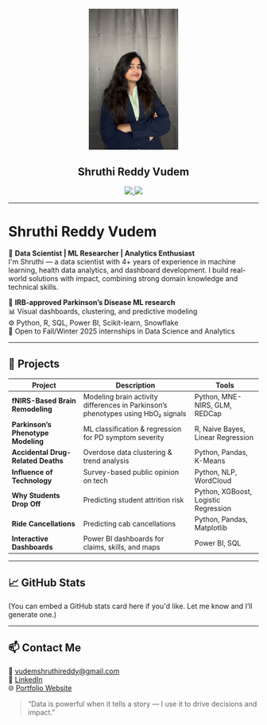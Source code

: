 <p align="center">
  <img src="profile.jpg" width="180" />
</p>

<h2 align="center">Shruthi Reddy Vudem</h2>

<p align="center">
  <a href="https://v0-open-vercel-app.vercel.app/" target="_blank">
    <img src="https://img.shields.io/badge/🌐-My%20Portfolio-blue?style=for-the-badge" />
  </a>
  <a href="https://www.linkedin.com/in/shruthireddyvudem/" target="_blank">
    <img src="https://img.shields.io/badge/🔗-LinkedIn-blueviolet?style=for-the-badge" />
  </a>
</p>

---

# Shruthi Reddy Vudem

💼 **Data Scientist | ML Researcher | Analytics Enthusiast**  
I'm Shruthi — a data scientist with 4+ years of experience in machine learning, health data analytics, and dashboard development. I build real-world solutions with impact, combining strong domain knowledge and technical skills.

🔬 **IRB-approved Parkinson’s Disease ML research**  
📊 Visual dashboards, clustering, and predictive modeling  
⚙️ Python, R, SQL, Power BI, Scikit-learn, Snowflake  
🔎 Open to Fall/Winter 2025 internships in Data Science and Analytics

---

## 🚀 Projects

| Project                           | Description                                                                 | Tools                                  |
|----------------------------------|-----------------------------------------------------------------------------|----------------------------------------|
| **fNIRS-Based Brain Remodeling** | Modeling brain activity differences in Parkinson’s phenotypes using HbO₂ signals | Python, MNE-NIRS, GLM, REDCap          |
| **Parkinson’s Phenotype Modeling** | ML classification & regression for PD symptom severity                    | R, Naive Bayes, Linear Regression       |
| **Accidental Drug-Related Deaths** | Overdose data clustering & trend analysis                                  | Python, Pandas, K-Means                 |
| **Influence of Technology**       | Survey-based public opinion on tech                                        | Python, NLP, WordCloud                  |
| **Why Students Drop Off**         | Predicting student attrition risk                                          | Python, XGBoost, Logistic Regression    |
| **Ride Cancellations**            | Predicting cab cancellations                                               | Python, Pandas, Matplotlib              |
| **Interactive Dashboards**        | Power BI dashboards for claims, skills, and maps                           | Power BI, SQL                           |

---

## 📈 GitHub Stats  
(You can embed a GitHub stats card here if you'd like. Let me know and I’ll generate one.)

---

## 📫 Contact Me  
📧 vudemshruthireddy@gmail.com  
🔗 [LinkedIn](https://www.linkedin.com/in/shruthi-reddy-vudem1410)  
🌐 [Portfolio Website](https://yourwebsite.com)  

> “Data is powerful when it tells a story — I use it to drive decisions and impact.”
